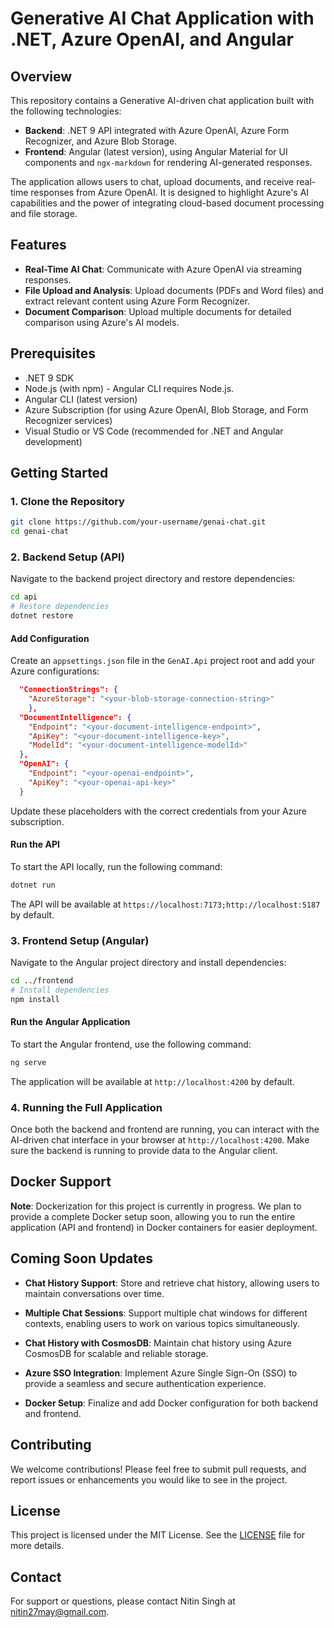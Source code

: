 # Generative AI Chat Application with .NET, Azure OpenAI, and Angular

## Overview

This repository contains a Generative AI-driven chat application built with the following technologies:

- **Backend**: .NET 9 API integrated with Azure OpenAI, Azure Form Recognizer, and Azure Blob Storage.
- **Frontend**: Angular (latest version), using Angular Material for UI components and `ngx-markdown` for rendering AI-generated responses.

The application allows users to chat, upload documents, and receive real-time responses from Azure OpenAI. It is designed to highlight Azure's AI capabilities and the power of integrating cloud-based document processing and file storage.

## Features

- **Real-Time AI Chat**: Communicate with Azure OpenAI via streaming responses.
- **File Upload and Analysis**: Upload documents (PDFs and Word files) and extract relevant content using Azure Form Recognizer.
- **Document Comparison**: Upload multiple documents for detailed comparison using Azure's AI models.

## Prerequisites

- .NET 9 SDK
- Node.js (with npm) - Angular CLI requires Node.js.
- Angular CLI (latest version)
- Azure Subscription (for using Azure OpenAI, Blob Storage, and Form Recognizer services)
- Visual Studio or VS Code (recommended for .NET and Angular development)

## Getting Started

### 1. Clone the Repository

```sh
git clone https://github.com/your-username/genai-chat.git
cd genai-chat
```

### 2. Backend Setup (API)

Navigate to the backend project directory and restore dependencies:

```sh
cd api
# Restore dependencies
dotnet restore
```

#### Add Configuration

Create an `appsettings.json` file in the `GenAI.Api` project root and add your Azure configurations:

```json
  "ConnectionStrings": { 
    "AzureStorage": "<your-blob-storage-connection-string>" 
    },
  "DocumentIntelligence": {
    "Endpoint": "<your-document-intelligence-endpoint>",
    "ApiKey": "<your-document-intelligence-key>",
    "ModelId": "<your-document-intelligence-modelId>"
  },
  "OpenAI": {
    "Endpoint": "<your-openai-endpoint>",
    "ApiKey": "<your-openai-api-key>"
  }
```

Update these placeholders with the correct credentials from your Azure subscription.

#### Run the API

To start the API locally, run the following command:

```sh
dotnet run
```

The API will be available at `https://localhost:7173;http://localhost:5187` by default.

### 3. Frontend Setup (Angular)

Navigate to the Angular project directory and install dependencies:

```sh
cd ../frontend
# Install dependencies
npm install
```

#### Run the Angular Application

To start the Angular frontend, use the following command:

```sh
ng serve
```

The application will be available at `http://localhost:4200` by default.

### 4. Running the Full Application

Once both the backend and frontend are running, you can interact with the AI-driven chat interface in your browser at `http://localhost:4200`. Make sure the backend is running to provide data to the Angular client.

## Docker Support

**Note**: Dockerization for this project is currently in progress. We plan to provide a complete Docker setup soon, allowing you to run the entire application (API and frontend) in Docker containers for easier deployment.

## Coming Soon Updates

- **Chat History Support**: Store and retrieve chat history, allowing users to maintain conversations over time.

- **Multiple Chat Sessions**: Support multiple chat windows for different contexts, enabling users to work on various topics simultaneously.

- **Chat History with CosmosDB**: Maintain chat history using Azure CosmosDB for scalable and reliable storage.

- **Azure SSO Integration**: Implement Azure Single Sign-On (SSO) to provide a seamless and secure authentication experience.


- **Docker Setup**: Finalize and add Docker configuration for both backend and frontend.

## Contributing

We welcome contributions! Please feel free to submit pull requests, and report issues or enhancements you would like to see in the project.

## License

This project is licensed under the MIT License. See the [LICENSE](LICENSE) file for more details.

## Contact

For support or questions, please contact Nitin Singh at nitin27may@gmail.com.

